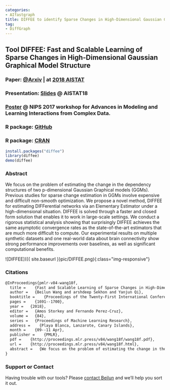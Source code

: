 ```yaml
---
categories:
- AIfastgraph
title: DIFFEE to identify Sparse Changes in High-Dimensional Gaussian Graphical Model Structure
tag:
- DiffGraph
---
```



## Tool DIFFEE: Fast and Scalable Learning of Sparse Changes in High-Dimensional Gaussian Graphical Model Structure

### Paper: [@Arxiv](https://arxiv.org/abs/1710.11223) |  at  [2018 AISTAT](http://proceedings.mlr.press/v84/wang18f/wang18f.pdf)

### Presentation: [Slides](https://github.com/QData/DIFFEE/blob/master/2018-DIFFEE-talk.pdf) @ AISTAT18

### [Poster](http://www.cs.virginia.edu/yanjun/paperA14/2017-diffeenips17workshop.pdf) @  NIPS 2017 workshop for Advances in Modeling and Learning Interactions from Complex Data.

### R package: [GitHub](https://github.com/QData/DIFFEE)

### R package: [CRAN](https://cran.r-project.org/web/packages/diffee/index.html)

```R
install.packages("diffee")
library(diffee)
demo(diffee)
```


### Abstract
We focus on the problem of estimating the change in the dependency structures of two p-dimensional Gaussian Graphical models (GGMs). Previous studies for sparse change estimation in GGMs involve expensive and difficult non-smooth optimization. We propose a novel method, DIFFEE for estimating DIFFerential networks via an Elementary Estimator under a high-dimensional situation. DIFFEE is solved through a faster and closed form solution that enables it to work in large-scale settings. We conduct a rigorous statistical analysis showing that surprisingly DIFFEE achieves the same asymptotic convergence rates as the state-of-the-art estimators that are much more difficult to compute. Our experimental results on multiple synthetic datasets and one real-world data about brain connectivity show strong performance improvements over baselines, as well as significant computational benefits.

![DIFFEE]({{ site.baseurl }}pic/DIFFEE.png){:class="img-responsive"}


### Citations

```latex
@InProceedings{pmlr-v84-wang18f,
  title =    {Fast and Scalable Learning of Sparse Changes in High-Dimensional Gaussian Graphical Model Structure},
  author =   {Beilun Wang and arshdeep Sekhon and Yanjun Qi},
  booktitle =    {Proceedings of the Twenty-First International Conference on Artificial Intelligence and Statistics},
  pages =    {1691--1700},
  year =   {2018},
  editor =   {Amos Storkey and Fernando Perez-Cruz},
  volume =   {84},
  series =   {Proceedings of Machine Learning Research},
  address =    {Playa Blanca, Lanzarote, Canary Islands},
  month =    {09--11 Apr},
  publisher =    {PMLR},
  pdf =    {http://proceedings.mlr.press/v84/wang18f/wang18f.pdf},
  url =    {http://proceedings.mlr.press/v84/wang18f.html},
  abstract =   {We focus on the problem of estimating the change in the dependency structures of two $p$-dimensional Gaussian Graphical models (GGMs). Previous studies for sparse change estimation in GGMs involve expensive and difficult non-smooth optimization. We propose a novel method, DIFFEE for estimating DIFFerential networks via an Elementary Estimator under a high-dimensional situation. DIFFEE is solved through a faster and closed form solution that enables it to work in large-scale settings. We conduct a rigorous statistical analysis showing that surprisingly DIFFEE achieves the same asymptotic convergence rates as the state-of-the-art estimators that are much more difficult to compute. Our experimental results on multiple synthetic datasets and one real-world data about brain connectivity show strong performance improvements over baselines, as well as significant computational benefits.}
}
```


### Support or Contact

Having trouble with our tools? Please [contact Beilun](mailto:bw4mw@virginia.edu) and we’ll help you sort it out.
